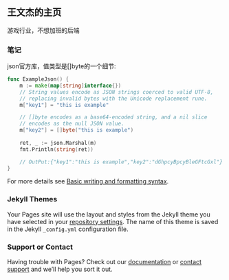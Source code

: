 ## 王文杰的主页
游戏行业，不想加班的后端



### 笔记
json官方库，值类型是[]byte的一个细节:
```go
func ExampleJson() {
	m := make(map[string]interface{})
	// String values encode as JSON strings coerced to valid UTF-8,
	// replacing invalid bytes with the Unicode replacement rune.
	m["key1"] = "this is example"

	// []byte encodes as a base64-encoded string, and a nil slice
	// encodes as the null JSON value.
	m["key2"] = []byte("this is example")
	
	ret, _ := json.Marshal(m)
	fmt.Println(string(ret))

	// OutPut:{"key1":"this is example","key2":"dGhpcyBpcyBleGFtcGxl"}
}
```

For more details see [Basic writing and formatting syntax](https://docs.github.com/en/github/writing-on-github/getting-started-with-writing-and-formatting-on-github/basic-writing-and-formatting-syntax).

### Jekyll Themes

Your Pages site will use the layout and styles from the Jekyll theme you have selected in your [repository settings](https://github.com/wwj31/wwj31.github.io/settings/pages). The name of this theme is saved in the Jekyll `_config.yml` configuration file.

### Support or Contact

Having trouble with Pages? Check out our [documentation](https://docs.github.com/categories/github-pages-basics/) or [contact support](https://support.github.com/contact) and we’ll help you sort it out.
